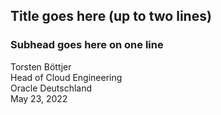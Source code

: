 ## Title goes here (up to two lines) 
### Subhead goes here on one line
Torsten Böttjer  
Head of Cloud Engineering  
Oracle Deutschland  
May 23, 2022
